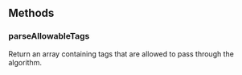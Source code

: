 ## Methods


### parseAllowableTags

Return an array containing tags that are allowed to pass through the
algorithm.
